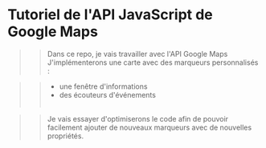 # Tutoriel de l'API JavaScript de Google Maps


>> Dans ce repo, je vais travailler avec l'API Google Maps <br> 
>> J'implémenterons une carte avec des marqueurs personnalisés : <br>

>> * une fenêtre d'informations
>> * des écouteurs d'événements <br> <br>

>> Je vais essayer d'optimiserons le code afin de pouvoir facilement ajouter de nouveaux marqueurs avec de nouvelles propriétés.